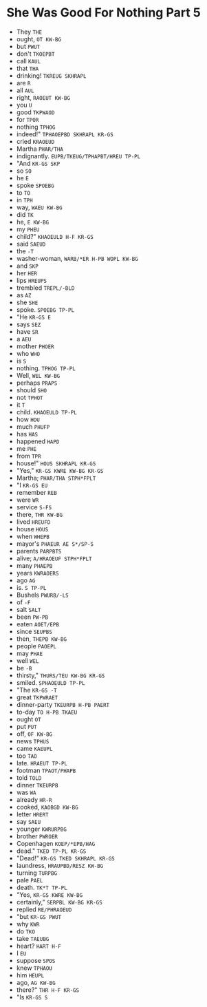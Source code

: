 # She Was Good For Nothing Part 5

* They `THE`
* ought, `OT KW-BG`
* but `PWUT`
* don't `TKOEPBT`
* call `KAUL`
* that `THA`
* drinking! `TKREUG SKHRAPL`
* are `R`
* all `AUL`
* right, `RAOEUT KW-BG`
* you `U`
* good `TKPWAOD`
* for `TPOR`
* nothing `TPHOG`
* indeed!" `TPHAOEPBD SKHRAPL KR-GS`
* cried `KRAOEUD`
* Martha `PHAR/THA`
* indignantly. `EUPB/TKEUG/TPHAPBT/HREU TP-PL`
* "And `KR-GS SKP`
* so `SO`
* he `E`
* spoke `SPOEBG`
* to `TO`
* in `TPH`
* way, `WAEU KW-BG`
* did `TK`
* he, `E KW-BG`
* my `PHEU`
* child?" `KHAOEULD H-F KR-GS`
* said `SAEUD`
* the `-T`
* washer-woman, `WARB/*ER H-PB WOPL KW-BG`
* and `SKP`
* her `HER`
* lips `HREUPS`
* trembled `TREPL/-BLD`
* as `AZ`
* she `SHE`
* spoke. `SPOEBG TP-PL`
* "He `KR-GS E`
* says `SEZ`
* have `SR`
* a `AEU`
* mother `PHOER`
* who `WHO`
* is `S`
* nothing. `TPHOG TP-PL`
* Well, `WEL KW-BG`
* perhaps `PRAPS`
* should `SHO`
* not `TPHOT`
* it `T`
* child. `KHAOEULD TP-PL`
* how `HOU`
* much `PHUFP`
* has `HAS`
* happened `HAPD`
* me `PHE`
* from `TPR`
* house!" `HOUS SKHRAPL KR-GS`
* "Yes," `KR-GS KWRE KW-BG KR-GS`
* Martha; `PHAR/THA STPH*FPLT`
* "I `KR-GS EU`
* remember `REB`
* were `WR`
* service `S-FS`
* there, `THR KW-BG`
* lived `HREUFD`
* house `HOUS`
* when `WHEPB`
* mayor's `PHAEUR AE S*/SP-S`
* parents `PARPBTS`
* alive; `A/HRAOEUF STPH*FPLT`
* many `PHAEPB`
* years `KWRAOERS`
* ago `AG`
* is. `S TP-PL`
* Bushels `PWURB/-LS`
* of `-F`
* salt `SALT`
* been `PW-PB`
* eaten `AOET/EPB`
* since `SEUPBS`
* then, `THEPB KW-BG`
* people `PAOEPL`
* may `PHAE`
* well `WEL`
* be `-B`
* thirsty," `THURS/TEU KW-BG KR-GS`
* smiled. `SPHAOEULD TP-PL`
* "The `KR-GS -T`
* great `TKPWRAET`
* dinner-party `TKEURPB H-PB PAERT`
* to-day `TO H-PB TKAEU`
* ought `OT`
* put `PUT`
* off, `OF KW-BG`
* news `TPHUS`
* came `KAEUPL`
* too `TAO`
* late. `HRAEUT TP-PL`
* footman `TPAOT/PHAPB`
* told `TOLD`
* dinner `TKEURPB`
* was `WA`
* already `HR-R`
* cooked, `KAOBGD KW-BG`
* letter `HRERT`
* say `SAEU`
* younger `KWRURPBG`
* brother `PWROER`
* Copenhagen `KOEP/*EPB/HAG`
* dead." `TKED TP-PL KR-GS`
* "Dead!" `KR-GS TKED SKHRAPL KR-GS`
* laundress, `HRAUPBD/RESZ KW-BG`
* turning `TURPBG`
* pale `PAEL`
* death. `TK*T TP-PL`
* "Yes, `KR-GS KWRE KW-BG`
* certainly," `SERPBL KW-BG KR-GS`
* replied `RE/PHRAOEUD`
* "but `KR-GS PWUT`
* why `KWR`
* do `TKO`
* take `TAEUBG`
* heart? `HART H-F`
* I `EU`
* suppose `SPOS`
* knew `TPHAOU`
* him `HEUPL`
* ago, `AG KW-BG`
* there?" `THR H-F KR-GS`
* "Is `KR-GS S`

